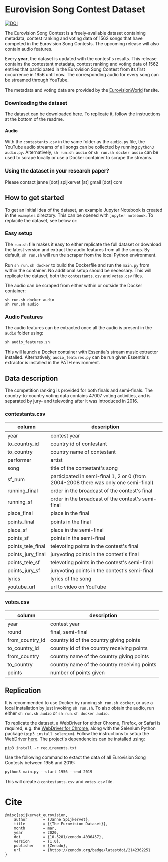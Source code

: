 # Eurovision Song Contest Dataset
[![DOI](https://zenodo.org/badge/214236225.svg)](https://zenodo.org/badge/latestdoi/214236225)

The Eurovision Song Contest is a freely-available dataset containing metadata, contest ranking and voting data of 1562 songs that have competed in the Eurovision Song Contests. The upcoming release will also contain audio features.

Every <b>year</b>, the dataset is updated with the contest's results. This release contains the contestant metadata, contest ranking and voting data of 1562 entries that participated in the Eurovision Song Contest from its first occurrence in 1956 until now. The corresponding audio for every song can be streamed through YouTube.

The metadata and voting data are provided by the [EurovisionWorld](https://eurovisionworld.com) fansite.

### Downloading the dataset
The dataset can be downloaded [here](https://github.com/Spijkervet/eurovision_dataset/releases). To replicate it, follow the instructions at the bottom of the readme.

#### Audio
With the `contestants.csv` in the same folder as the `audio.py` file, the YouTube audio streams of all songs can be collected by running `python3 audio.py`. Alternatively, `sh run.sh audio` or `sh run.sh docker audio` can be used to scrape locally or use a Docker container to scrape the streams.


### Using the dataset in your research paper?
Please contact janne [dot] spijkervet [at] gmail [dot] com


## How to get started
To get an initial idea of the dataset, an example Jupyter Notebook is created in the `examples` directory. This can be opened with `jupyter notebook`. To replacite the dataset, see below or:


### Easy setup
The `run.sh` file makes it easy to either replicate the full dataset or download the latest version and extract the audio features from all the songs. By default, `sh run.sh` will run the scraper from the local Python environment.

Run `sh run.sh docker` to build the Dockerfile and run the `main.py` from within the container. No additional setup should be necessary. This will replicate the dataset, both the `contestants.csv` and `votes.csv` files.

The audio can be scraped from either within or outside the Docker container:
```
sh run.sh docker audio
sh run.sh audio
```


### Audio Features
The audio features can be extracted once all the audio is present in the `audio` folder using:
```
sh audio_features.sh
```
This will launch a Docker container with Essentia's stream music extractor installed. Alternatively, `audio_features.py` can be run given Essentia's extractor is installed in the PATH environment.

## Data description
The competition ranking is provided for both finals and semi-finals. The country-to-country voting data contains 47007 voting activities, and is separated by jury- and televoting after it was introduced in 2016.

### contestants.csv

| column | description |  
|---|---|
| year | contest year |
| to_country_id | country id of contestant | 
| to_country  | country name of contestant |
| performer | artist |
| song | title of the contestant's song |
| sf_num | participated in semi-final 1, 2 or 0 (from 2004-2008 there was only one semi-final) |
| running_final | order in the broadcast of the contest's final |
| running_sf | order in the broadcast of the contest's semi-final |
| place_final | place in the final |
| points_final | points in the final |
| place_sf | place in the semi-final |
| points_sf | points in the semi-final |
| points_tele_final | televoting points in the contest's final |
| points_jury_final | juryvoting points in the contest's final |
| points_tele_sf | televoting points in the contest's semi-final |
| points_jury_sf | juryvoting points in the contest's semi-final |
| lyrics | lyrics of the song |
| youtube_url | url to video on YouTube |

### votes.csv
| column | description |  
|---|---|
| year | contest year |
| round | final, semi-final |
| from_country_id | country id of the country giving points |
| to_country_id | country id of the country receiving points |
| from_country | country name of the country giving points |
| to_country | country name of the country receiving points |
| points | number of points given |


## Replication
It is recommended to use Docker by running `sh run.sh docker`, or use a local installation by just invoking `sh run.sh`. To also obtain the audio, run either `sh run.sh audio` or `sh run.sh docker audio`.

To replicate the dataset, a WebDriver for either Chrome, Firefox, or Safari is required, e.g. the [WebDriver for Chrome](https://chromedriver.chromium.org/downloads), along with the Selenium Python package (`pip3 install selenium`). Follow the instructions to setup the WebDriver [here](https://chromedriver.chromium.org/getting-started). The project's dependencies can be installed using:
```
pip3 install -r requirements.txt
```

Use the following command to extact the data of all Eurovision Song Contests between 1956 and 2019:
```
python3 main.py --start 1956 --end 2019
```

This will create a `contestants.csv` and `votes.csv` file.

# Cite
```
@misc{spijkervet_eurovision,
    author       = {Janne Spijkervet},
    title        = {{The Eurovision Dataset}},
    month        = mar,
    year         = 2020,
    doi          = {10.5281/zenodo.4036457},
    version      = {1.0},
    publisher    = {Zenodo},
    url          = {https://zenodo.org/badge/latestdoi/214236225}
}
```
